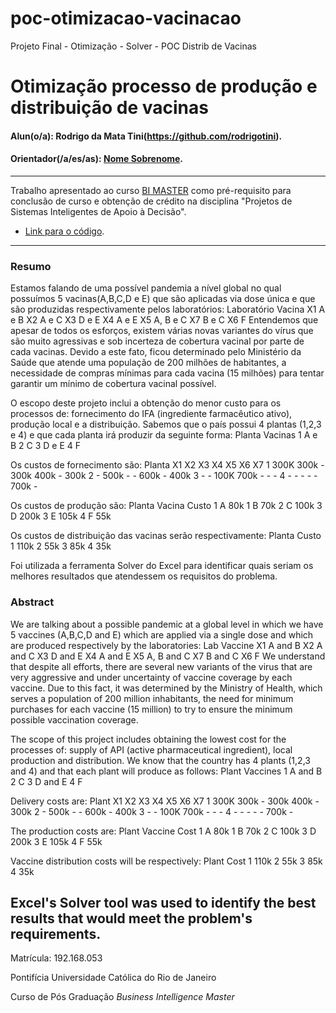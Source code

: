 # poc-otimizacao-vacinacao
Projeto Final - Otimização - Solver - POC Distrib de Vacinas


# Otimização processo de produção e distribuição de vacinas

#### Alun(o/a): Rodrigo da Mata Tini(https://github.com/rodrigotini).
#### Orientador(/a/es/as): [Nome Sobrenome](https://github.com/link_do_github).


---

Trabalho apresentado ao curso [BI MASTER](https://ica.puc-rio.ai/bi-master) como pré-requisito para conclusão de curso e obtenção de crédito na disciplina "Projetos de Sistemas Inteligentes de Apoio à Decisão".

- [Link para o código](https://github.com/rodrigotini/poc-otimizacao-vacinacao/). 


---

### Resumo

Estamos falando de uma possível pandemia a nível global no qual possuímos 5 vacinas(A,B,C,D e E) que são aplicadas via dose única e que são produzidas respectivamente pelos laboratórios:
Laboratório		Vacina
X1		A e B
X2 		A e C
X3 		D e E
X4 		A e E
X5 		A, B e C
X7	 	B e C
X6 		F
Entendemos que apesar de todos os esforços, existem várias novas variantes do vírus que são muito agressivas e sob incerteza de cobertura vacinal por parte de cada vacinas.  Devido a este fato, ficou determinado pelo Ministério da Saúde que atende uma população de 200 milhões de habitantes, a necessidade de compras mínimas para cada vacina (15 milhões) para tentar garantir um mínimo de cobertura vacinal possível.

O escopo deste projeto inclui a obtenção do menor custo para os processos de: fornecimento do IFA (ingrediente farmacêutico ativo), produção local e a distribuição.
Sabemos que o país possui 4 plantas (1,2,3 e 4) e que cada planta irá produzir da seguinte forma:
Planta		Vacinas
1	      	A e B
2	      	C
3	      	D e E
4	      	F

Os custos de fornecimento são:
Planta		X1	  X2	  X3	  X4	  X5	  X6  	X7
1		      300K	300k	-	    300k	400k	-   	300k
2		      -	    500k	-	    -	    600k	-   	400k
3		      -   	-	    100K	700k	-   	-   	-
4		      -   	-	    -     -	    -   	700k	-


Os custos de produção são:
Planta 		Vacina		Custo
1		      A		      80k
1		      B	      	70k
2		      C	      	100k
3		      D		      200k
3		      E	      	105k
4		      F	      	55k

Os custos de distribuição das vacinas serão respectivamente:
Planta		Custo
1	      	110k
2	      	55k
3	      	85k
4		      35k


Foi utilizada a ferramenta Solver do Excel para identificar quais seriam os melhores resultados que atendessem os requisitos do problema.

### Abstract <!-- Opcional! Caso não aplicável, remover esta seção -->

We are talking about a possible pandemic at a global level in which we have 5 vaccines (A,B,C,D and E) which are applied via a single dose and which are produced respectively by the laboratories:
Lab   Vaccine
X1    A and B
X2    A and C
X3    D and E
X4    A and E
X5    A, B and C
X7    B and C
X6    F
We understand that despite all efforts, there are several new variants of the virus that are very aggressive and under uncertainty of vaccine coverage by each vaccine. Due to this fact, it was determined by the Ministry of Health, which serves a population of 200 million inhabitants, the need for minimum purchases for each vaccine (15 million) to try to ensure the minimum possible vaccination coverage.

The scope of this project includes obtaining the lowest cost for the processes of: supply of API (active pharmaceutical ingredient), local production and distribution.
We know that the country has 4 plants (1,2,3 and 4) and that each plant will produce as follows:
Plant Vaccines
1     A and B
2     C
3     D and E
4     F

Delivery costs are:
Plant X1    X2    X3    X4    X5    X6    X7
1     300K  300k  -     300k  400k  -     300k
2     -     500k  -     -     600k  -     400k
3     -     -     100K  700k  -     -     -
4     -     -     -     -     -     700k  -


The production costs are:
Plant     Vaccine   Cost
1		      A		      80k
1		      B	      	70k
2		      C	      	100k
3		      D		      200k
3		      E	      	105k
4		      F	      	55k

Vaccine distribution costs will be respectively:
Plant   Cost
1       110k
2       55k
3       85k
4       35k


Excel's Solver tool was used to identify the best results that would meet the problem's requirements.
---

Matrícula: 192.168.053

Pontifícia Universidade Católica do Rio de Janeiro

Curso de Pós Graduação *Business Intelligence Master*








